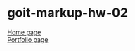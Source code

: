 # goit-markup-hw-02
[Home page](https://vadimfront.github.io/goit-markup-hw-03/) <br>
[Portfolio page](https://vadimfront.github.io/goit-markup-hw-03/portfolio.html)
